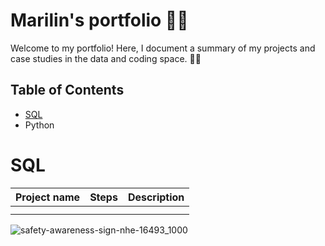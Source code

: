 # Marilin's portfolio 🦸‍♀️
Welcome to my portfolio! Here, I document a summary of my projects and case studies in the data and coding space. 🙋‍♀️

## Table of Contents
- [SQL](#sql)
- Python

# SQL
| Project name  | Steps         | Description |
| ------------- | ------------- |-------------|
|               |               |             |
|               |               |             |

![safety-awareness-sign-nhe-16493_1000](https://github.com/mbergg/Portfolio/assets/102917473/d70e3cd6-1507-4a01-b07b-9f64ce27821b)
